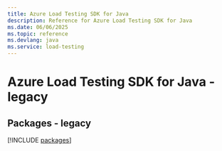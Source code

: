 ```yaml
---
title: Azure Load Testing SDK for Java
description: Reference for Azure Load Testing SDK for Java
ms.date: 06/06/2025
ms.topic: reference
ms.devlang: java
ms.service: load-testing
---
```

# Azure Load Testing SDK for Java - legacy
## Packages - legacy
[!INCLUDE [packages](load-testing-index.md)]